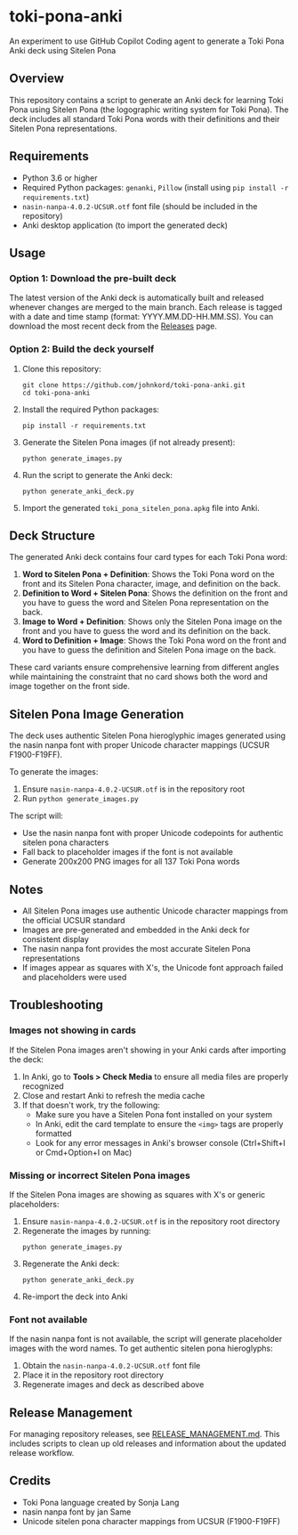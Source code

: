 # toki-pona-anki
An experiment to use GitHub Copilot Coding agent to generate a Toki Pona Anki deck using Sitelen Pona

## Overview

This repository contains a script to generate an Anki deck for learning Toki Pona using Sitelen Pona (the logographic writing system for Toki Pona). The deck includes all standard Toki Pona words with their definitions and their Sitelen Pona representations.

## Requirements

- Python 3.6 or higher
- Required Python packages: `genanki`, `Pillow` (install using `pip install -r requirements.txt`)
- `nasin-nanpa-4.0.2-UCSUR.otf` font file (should be included in the repository)
- Anki desktop application (to import the generated deck)

## Usage

### Option 1: Download the pre-built deck

The latest version of the Anki deck is automatically built and released whenever changes are merged to the main branch. Each release is tagged with a date and time stamp (format: YYYY.MM.DD-HH.MM.SS). You can download the most recent deck from the [Releases](https://github.com/johnkord/toki-pona-anki/releases) page.

### Option 2: Build the deck yourself

1. Clone this repository:
   ```
   git clone https://github.com/johnkord/toki-pona-anki.git
   cd toki-pona-anki
   ```

2. Install the required Python packages:
   ```
   pip install -r requirements.txt
   ```

3. Generate the Sitelen Pona images (if not already present):
   ```
   python generate_images.py
   ```

4. Run the script to generate the Anki deck:
   ```
   python generate_anki_deck.py
   ```

5. Import the generated `toki_pona_sitelen_pona.apkg` file into Anki.

## Deck Structure

The generated Anki deck contains four card types for each Toki Pona word:

1. **Word to Sitelen Pona + Definition**: Shows the Toki Pona word on the front and its Sitelen Pona character, image, and definition on the back.
2. **Definition to Word + Sitelen Pona**: Shows the definition on the front and you have to guess the word and Sitelen Pona representation on the back.
3. **Image to Word + Definition**: Shows only the Sitelen Pona image on the front and you have to guess the word and its definition on the back.
4. **Word to Definition + Image**: Shows the Toki Pona word on the front and you have to guess the definition and Sitelen Pona image on the back.

These card variants ensure comprehensive learning from different angles while maintaining the constraint that no card shows both the word and image together on the front side.

## Sitelen Pona Image Generation

The deck uses authentic Sitelen Pona hieroglyphic images generated using the nasin nanpa font with proper Unicode character mappings (UCSUR F1900-F19FF). 

To generate the images:
1. Ensure `nasin-nanpa-4.0.2-UCSUR.otf` is in the repository root
2. Run `python generate_images.py`

The script will:
- Use the nasin nanpa font with proper Unicode codepoints for authentic sitelen pona characters
- Fall back to placeholder images if the font is not available
- Generate 200x200 PNG images for all 137 Toki Pona words

## Notes

- All Sitelen Pona images use authentic Unicode character mappings from the official UCSUR standard
- Images are pre-generated and embedded in the Anki deck for consistent display
- The nasin nanpa font provides the most accurate Sitelen Pona representations
- If images appear as squares with X's, the Unicode font approach failed and placeholders were used

## Troubleshooting

### Images not showing in cards

If the Sitelen Pona images aren't showing in your Anki cards after importing the deck:

1. In Anki, go to **Tools > Check Media** to ensure all media files are properly recognized
2. Close and restart Anki to refresh the media cache
3. If that doesn't work, try the following:
   - Make sure you have a Sitelen Pona font installed on your system
   - In Anki, edit the card template to ensure the `<img>` tags are properly formatted
   - Look for any error messages in Anki's browser console (Ctrl+Shift+I or Cmd+Option+I on Mac)

### Missing or incorrect Sitelen Pona images

If the Sitelen Pona images are showing as squares with X's or generic placeholders:

1. Ensure `nasin-nanpa-4.0.2-UCSUR.otf` is in the repository root directory
2. Regenerate the images by running:
   ```
   python generate_images.py
   ```
3. Regenerate the Anki deck:
   ```
   python generate_anki_deck.py
   ```
4. Re-import the deck into Anki

### Font not available

If the nasin nanpa font is not available, the script will generate placeholder images with the word names. To get authentic sitelen pona hieroglyphs:

1. Obtain the `nasin-nanpa-4.0.2-UCSUR.otf` font file
2. Place it in the repository root directory
3. Regenerate images and deck as described above

## Release Management

For managing repository releases, see [RELEASE_MANAGEMENT.md](RELEASE_MANAGEMENT.md). This includes scripts to clean up old releases and information about the updated release workflow.

## Credits

- Toki Pona language created by Sonja Lang
- nasin nanpa font by jan Same
- Unicode sitelen pona character mappings from UCSUR (F1900-F19FF)
